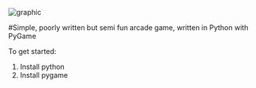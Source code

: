 ![graphic](https://user-images.githubusercontent.com/119834037/212317412-42b3c5b4-9509-4c4a-9f4d-bb221923e88e.png)

#Simple, poorly written but semi fun arcade game, written in Python with PyGame

To get started:
1. Install python
2. Install pygame


        
